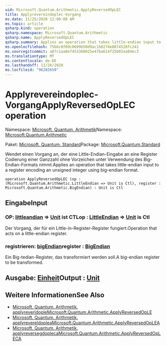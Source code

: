 ```yaml
---
uid: Microsoft.Quantum.Arithmetic.ApplyReversedOpLEC
title: Applyrevereindoplec-Vorgang
ms.date: 11/25/2020 12:00:00 AM
ms.topic: article
qsharp.kind: operation
qsharp.namespace: Microsoft.Quantum.Arithmetic
qsharp.name: ApplyReversedOpLEC
qsharp.summary: Applies an operation that takes little-endian input to a register encoding an unsigned integer using big-endian format.
ms.openlocfilehash: 75b6c0f09c0699b50d9ac1b0274e8074520fc241
ms.sourcegitcommit: a87c1aa8e7453360025e47ba614f25b02ea84ec3
ms.translationtype: MT
ms.contentlocale: de-DE
ms.lasthandoff: 11/26/2020
ms.locfileid: "96202650"
---
```

# <a name="applyreversedoplec-operation"></a><span data-ttu-id="3c86d-102">Applyrevereindoplec-Vorgang</span><span class="sxs-lookup"><span data-stu-id="3c86d-102">ApplyReversedOpLEC operation</span></span>

<span data-ttu-id="3c86d-103">Namespace: [Microsoft. Quantum. Arithmetik](xref:Microsoft.Quantum.Arithmetic)</span><span class="sxs-lookup"><span data-stu-id="3c86d-103">Namespace: [Microsoft.Quantum.Arithmetic](xref:Microsoft.Quantum.Arithmetic)</span></span>

<span data-ttu-id="3c86d-104">Paket: [Microsoft. Quantum. Standard](https://nuget.org/packages/Microsoft.Quantum.Standard)</span><span class="sxs-lookup"><span data-stu-id="3c86d-104">Package: [Microsoft.Quantum.Standard](https://nuget.org/packages/Microsoft.Quantum.Standard)</span></span>


<span data-ttu-id="3c86d-105">Wendet einen Vorgang an, der eine Little-Endian-Eingabe an eine Register Codierung einer Ganzzahl ohne Vorzeichen unter Verwendung des Big-Endian-Formats nimmt.</span><span class="sxs-lookup"><span data-stu-id="3c86d-105">Applies an operation that takes little-endian input to a register encoding an unsigned integer using big-endian format.</span></span>

```qsharp
operation ApplyReversedOpLEC (op : (Microsoft.Quantum.Arithmetic.LittleEndian => Unit is Ctl), register : Microsoft.Quantum.Arithmetic.BigEndian) : Unit is Ctl
```


## <a name="input"></a><span data-ttu-id="3c86d-106">Eingabe</span><span class="sxs-lookup"><span data-stu-id="3c86d-106">Input</span></span>

### <a name="op--littleendian--unit--is-ctl"></a><span data-ttu-id="3c86d-107">OP: [littleandian](xref:Microsoft.Quantum.Arithmetic.LittleEndian) => [Unit](xref:microsoft.quantum.lang-ref.unit)  ist CTL</span><span class="sxs-lookup"><span data-stu-id="3c86d-107">op : [LittleEndian](xref:Microsoft.Quantum.Arithmetic.LittleEndian) => [Unit](xref:microsoft.quantum.lang-ref.unit)  is Ctl</span></span>

<span data-ttu-id="3c86d-108">Der Vorgang, der für ein Little-in-Register-Register fungiert.</span><span class="sxs-lookup"><span data-stu-id="3c86d-108">Operation that acts on a little-endian register.</span></span>


### <a name="register--bigendian"></a><span data-ttu-id="3c86d-109">registrieren: [bigEndian](xref:Microsoft.Quantum.Arithmetic.BigEndian)</span><span class="sxs-lookup"><span data-stu-id="3c86d-109">register : [BigEndian](xref:Microsoft.Quantum.Arithmetic.BigEndian)</span></span>

<span data-ttu-id="3c86d-110">Ein Big-tedian-Register, das transformiert werden soll.</span><span class="sxs-lookup"><span data-stu-id="3c86d-110">A big-endian register to be transformed.</span></span>



## <a name="output--unit"></a><span data-ttu-id="3c86d-111">Ausgabe: [Einheit](xref:microsoft.quantum.lang-ref.unit)</span><span class="sxs-lookup"><span data-stu-id="3c86d-111">Output : [Unit](xref:microsoft.quantum.lang-ref.unit)</span></span>



## <a name="see-also"></a><span data-ttu-id="3c86d-112">Weitere Informationen</span><span class="sxs-lookup"><span data-stu-id="3c86d-112">See Also</span></span>

- [<span data-ttu-id="3c86d-113">Microsoft. Quantum. Arithmetik. applyreverldople</span><span class="sxs-lookup"><span data-stu-id="3c86d-113">Microsoft.Quantum.Arithmetic.ApplyReversedOpLE</span></span>](xref:Microsoft.Quantum.Arithmetic.ApplyReversedOpLE)
- [<span data-ttu-id="3c86d-114">Microsoft. Quantum. Arithmetik. applyrevereldoplea</span><span class="sxs-lookup"><span data-stu-id="3c86d-114">Microsoft.Quantum.Arithmetic.ApplyReversedOpLEA</span></span>](xref:Microsoft.Quantum.Arithmetic.ApplyReversedOpLEA)
- [<span data-ttu-id="3c86d-115">Microsoft. Quantum. Arithmetik. applyreversegdopleca</span><span class="sxs-lookup"><span data-stu-id="3c86d-115">Microsoft.Quantum.Arithmetic.ApplyReversedOpLECA</span></span>](xref:Microsoft.Quantum.Arithmetic.ApplyReversedOpLECA)